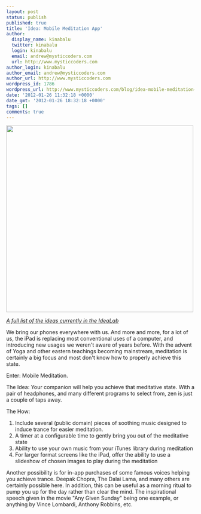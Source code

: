 ```yaml
---
layout: post
status: publish
published: true
title: 'Idea: Mobile Meditation App'
author:
  display_name: kinabalu
  twitter: kinabalu
  login: kinabalu
  email: andrew@mysticcoders.com
  url: http://www.mysticcoders.com
author_login: kinabalu
author_email: andrew@mysticcoders.com
author_url: http://www.mysticcoders.com
wordpress_id: 1786
wordpress_url: http://www.mysticcoders.com/blog/idea-mobile-meditation-app/
date: '2012-01-26 11:32:18 +0000'
date_gmt: '2012-01-26 18:32:18 +0000'
tags: []
comments: true
---
```

<img src="https://farm7.staticflickr.com/6071/6131624592_a86d75325e.jpg" width="500" />

<a href="http://www.mysticcoders.com/idea-lab/"><em>A full list of the ideas currently in the IdeaLab</em></a>

We bring our phones everywhere with us.  And more and more, for a lot of us, the iPad is replacing most conventional uses of a computer, and introducing new usages we weren't aware of years before.  With the advent of Yoga and other eastern teachings becoming mainstream, meditation is certainly a big focus and most don't know how to properly achieve this state.

Enter: Mobile Meditation.

The Idea: Your companion will help you achieve that meditative state.  With a pair of headphones, and many different programs to select from, zen is just a couple of taps away.

The How:

1. Include several (public domain) pieces of soothing music designed to induce trance for easier meditation.
2. A timer at a configurable time to gently bring you out of the meditative state
3. Ability to use your own music from your iTunes library during meditation
4. For larger format screens like the iPad, offer the ability to use a slideshow of chosen images to play during the meditation

Another possibility is for in-app purchases of some famous voices helping you achieve trance.  Deepak Chopra, The Dalai Lama, and many others are certainly possible here.  In addition, this can be useful as a morning ritual to pump you up for the day rather than clear the mind.  The inspirational speech given in the movie "Any Given Sunday" being one example, or anything by Vince Lombardi, Anthony Robbins, etc.

